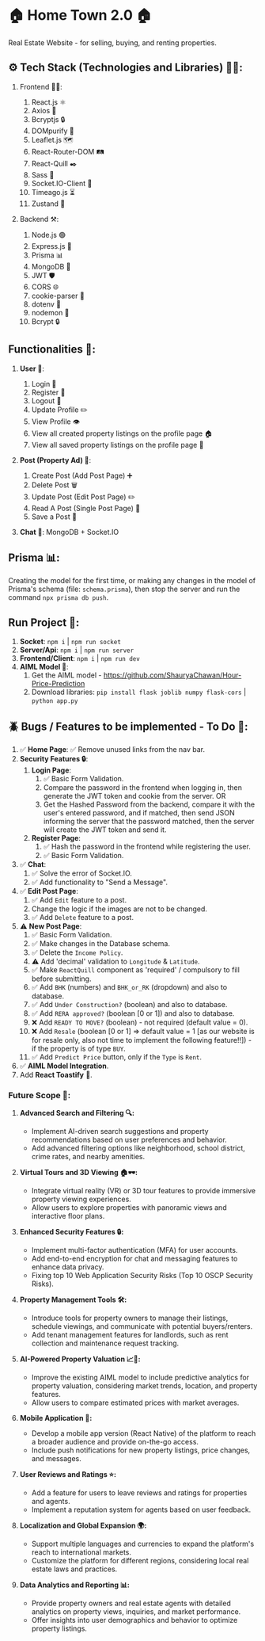 # 🏠 Home Town 2.0 🏠

Real Estate Website - for selling, buying, and renting properties.

## ⚙️ Tech Stack (Technologies and Libraries) 👩‍💻:

1. Frontend 👩‍💻:
   1. React.js ⚛️
   2. Axios 📡
   3. Bcryptjs 🔒
   4. DOMpurify 🧼
   5. Leaflet.js 🗺️
   6. React-Router-DOM 🛤️
   7. React-Quill ✒️
   8. Sass 🎨
   9. Socket.IO-Client 🔄
   10. Timeago.js ⏳
   11. Zustand 🐻

2. Backend ⚒️:
   1. Node.js 🟢
   2. Express.js 🚂
   3. Prisma 📊
   4. MongoDB 🍃
   5. JWT 🛡️
   6. CORS 🌐
   7. cookie-parser 🍪
   8. dotenv 🔑
   9. nodemon 🔄
   10. Bcrypt 🔒

## Functionalities 📝:

1. **User 👤**:
   1. Login 🔑
   2. Register 📝
   3. Logout 🚪
   4. Update Profile ✏️
   5. View Profile 👁️
   6. View all created property listings on the profile page 🏠
   7. View all saved property listings on the profile page 📌

2. **Post (Property Ad) 🏢**:
   1. Create Post (Add Post Page) ➕
   2. Delete Post 🗑️
   3. Update Post (Edit Post Page) ✏️
   4. Read A Post (Single Post Page) 📖
   5. Save a Post 📌

3. **Chat 💬**: MongoDB + Socket.IO

## Prisma 📊:
Creating the model for the first time, or making any changes in the model of Prisma's schema (file: `schema.prisma`), then stop the server and run the command `npx prisma db push`.

## Run Project 🚀:
1. **Socket**: `npm i` | `npm run socket`
2. **Server/Api**: `npm i` | `npm run server`
3. **Frontend/Client**: `npm i` | `npm run dev`
4. **AIML Model 🤖**: 
   1. Get the AIML model - https://github.com/ShauryaChawan/Hour-Price-Prediction
   2. Download libraries: `pip install flask joblib numpy flask-cors` | `python app.py`

## 🪲 Bugs / Features to be implemented - To Do 📝:
1. ✅ **Home Page**: ✅ Remove unused links from the nav bar.
2. **Security Features 🔒**:
   1. **Login Page**:
      1. ✅ Basic Form Validation.
      2. Compare the password in the frontend when logging in, then generate the JWT token and cookie from the server. OR
      3. Get the Hashed Password from the backend, compare it with the user's entered password, and if matched, then send JSON informing the server that the password matched, then the server will create the JWT token and send it.
   2. **Register Page**:
      1. ✅ Hash the password in the frontend while registering the user.
      2. ✅ Basic Form Validation.
3. ✅ **Chat**:
   1. ✅ Solve the error of Socket.IO.
   2. ✅ Add functionality to "Send a Message".
4. ✅ **Edit Post Page**:
   1. ✅ Add `Edit` feature to a post.
   2. Change the logic if the images are not to be changed.
   3. ✅ Add `Delete` feature to a post.
5. ⚠️ **New Post Page**:
   1. ✅ Basic Form Validation.
   2. ✅ Make changes in the Database schema.
   3. ✅ Delete the `Income Policy`.
   4. ⚠️ Add 'decimal' validation to `Longitude` & `Latitude`.
   5. ✅ Make `ReactQuill` component as 'required' / compulsory to fill before submitting.
   6. ✅ Add `BHK` (numbers) and `BHK_or_RK` (dropdown) and also to database.
   7. ✅ Add `Under Construction?` (boolean) and also to database.
   8. ✅ Add `RERA approved?` (boolean [0 or 1]) and also to database.
   9. ❌ Add `READY TO MOVE?` (boolean) - not required (default value = 0).
   10. ❌ Add `Resale` (boolean [0 or 1] => default value = 1 [as our website is for resale only, also not time to implement the following feature!!]) - if the property is of type `BUY`.
   11. ✅ Add `Predict Price` button, only if the `Type` is `Rent`.
6. ✅ **AIML Model Integration**.
7. Add **React Toastify** 🍞.

### Future Scope 🚀:

1. **Advanced Search and Filtering 🔍:**
   - Implement AI-driven search suggestions and property recommendations based on user preferences and behavior.
   - Add advanced filtering options like neighborhood, school district, crime rates, and nearby amenities.

2. **Virtual Tours and 3D Viewing 🏠🕶️:**
   - Integrate virtual reality (VR) or 3D tour features to provide immersive property viewing experiences.
   - Allow users to explore properties with panoramic views and interactive floor plans.

3. **Enhanced Security Features 🔒:**
   - Implement multi-factor authentication (MFA) for user accounts.
   - Add end-to-end encryption for chat and messaging features to enhance data privacy.
   - Fixing top 10 Web Application Security Risks (Top 10 OSCP Security Risks).

4. **Property Management Tools 🛠️:**
   - Introduce tools for property owners to manage their listings, schedule viewings, and communicate with potential buyers/renters.
   - Add tenant management features for landlords, such as rent collection and maintenance request tracking.

5. **AI-Powered Property Valuation 📈🤖:**
   - Improve the existing AIML model to include predictive analytics for property valuation, considering market trends, location, and property features.
   - Allow users to compare estimated prices with market averages.

6. **Mobile Application 📱:**
   - Develop a mobile app version (React Native) of the platform to reach a broader audience and provide on-the-go access.
   - Include push notifications for new property listings, price changes, and messages.

7. **User Reviews and Ratings ⭐:**
   - Add a feature for users to leave reviews and ratings for properties and agents.
   - Implement a reputation system for agents based on user feedback.

8. **Localization and Global Expansion 🌍:**
   - Support multiple languages and currencies to expand the platform's reach to international markets.
   - Customize the platform for different regions, considering local real estate laws and practices.

9. **Data Analytics and Reporting 📊:**
    - Provide property owners and real estate agents with detailed analytics on property views, inquiries, and market performance.
    - Offer insights into user demographics and behavior to optimize property listings.

